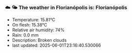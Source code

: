 ### ☁️ 🌤️  The weather in Florianópolis is: Florianópolis

- Temperature: 15.81°C
- On flesh: 15.38°C
- Relative air humidity: 74%
- Rain: 0.0 mm
- Description: Broken clouds
- last updated: 2025-06-01T23:16:40.530066
